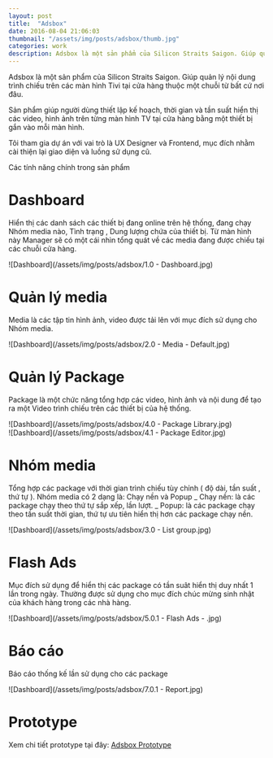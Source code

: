 ```yaml
---
layout: post
title:  "Adsbox"
date: 2016-08-04 21:06:03
thumbnail: "/assets/img/posts/adsbox/thumb.jpg"
categories: work
description: Adsbox là một sản phẩm của Silicon Straits Saigon. Giúp quản lý nội dung trình chiếu trên các màn hình Tivi tại cửa hàng thuộc một chuỗi từ bất cứ nơi đâu.  
---
```

Adsbox là một sản phẩm của Silicon Straits Saigon. Giúp quản lý nội dung trình chiếu trên các màn hình Tivi tại cửa hàng thuộc một chuỗi từ bất cứ nơi đâu.  

Sản phẩm giúp người dùng thiết lập kế hoạch, thời gian và tần suất hiển thị các video, hình ảnh trên từng màn hình TV tại cửa hàng bằng một thiết bị gắn vào mỗi màn hình.  

Tôi tham gia dự án với vai trò là UX Designer và Frontend, mục đích nhằm cài thiện lại giao diện và luồng sử dụng cũ.  

<!--description-->

Các tính năng chính trong sản phẩm  

# Dashboard

Hiển thị các danh sách các thiết bị đang online trên hệ thống, đang chạy Nhóm media nào, Tình trạng , Dung lượng chứa của thiết bị. Từ màn hình này Manager sẽ có một cái nhìn tổng quát về các media đang được chiếu  tại các chuỗi cửa hàng.

![Dashboard](/assets/img/posts/adsbox/1.0 - Dashboard.jpg)  

# Quản lý media

Media là các tập tin hình ảnh, video được tải lên với mục đích sử dụng cho Nhóm media.

![Dashboard](/assets/img/posts/adsbox/2.0 - Media - Default.jpg)  

# Quản lý Package

Package là một chức năng tổng hợp các video, hình ảnh và nội dung để tạo ra một Video trình chiếu trên các thiết bị của hệ thống.

![Dashboard](/assets/img/posts/adsbox/4.0 - Package Library.jpg)  
![Dashboard](/assets/img/posts/adsbox/4.1 - Package Editor.jpg)

# Nhóm media

Tổng hợp các package với thời gian trình chiếu tùy chỉnh ( độ dài, tần suất , thứ tự ). Nhóm media có 2 dạng là: Chạy nền và Popup
_ Chạy nền: là các package chạy theo thứ tự sắp xếp, lần lượt.
_ Popup: là các package chạy theo tần suất thời gian, thứ tự ưu tiên hiển thị hơn các package chạy nền.

![Dashboard](/assets/img/posts/adsbox/3.0 - List group.jpg)  


# Flash Ads

Mục đích sử dụng để hiển thị các package có tần suât hiển thị duy nhất 1 lần trong ngày. Thường được sử dụng cho mục đích chúc mừng sinh nhật của khách hàng trong các nhà hàng.

![Dashboard](/assets/img/posts/adsbox/5.0.1 - Flash Ads - .jpg)  

# Báo cáo

Báo cáo thống kế lần sử dụng cho các package

![Dashboard](/assets/img/posts/adsbox/7.0.1 - Report.jpg) 

# Prototype

Xem chi tiết prototype tại đây: [Adsbox Prototype](https://marvelapp.com/3g5i6hb)